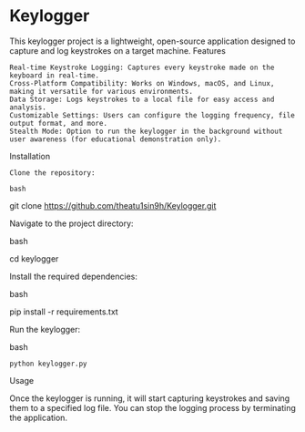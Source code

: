 # Keylogger
This keylogger project is a lightweight, open-source application designed to capture and log keystrokes on a target machine.
Features

    Real-time Keystroke Logging: Captures every keystroke made on the keyboard in real-time.
    Cross-Platform Compatibility: Works on Windows, macOS, and Linux, making it versatile for various environments.
    Data Storage: Logs keystrokes to a local file for easy access and analysis.
    Customizable Settings: Users can configure the logging frequency, file output format, and more.
    Stealth Mode: Option to run the keylogger in the background without user awareness (for educational demonstration only).

Installation

    Clone the repository:

    bash 
git clone https://github.com/theatu1sin9h/Keylogger.git


Navigate to the project directory:

bash

cd keylogger

Install the required dependencies:

bash

pip install -r requirements.txt

Run the keylogger:

bash

    python keylogger.py

Usage

Once the keylogger is running, it will start capturing keystrokes and saving them to a specified log file. You can stop the logging process by terminating the application.
